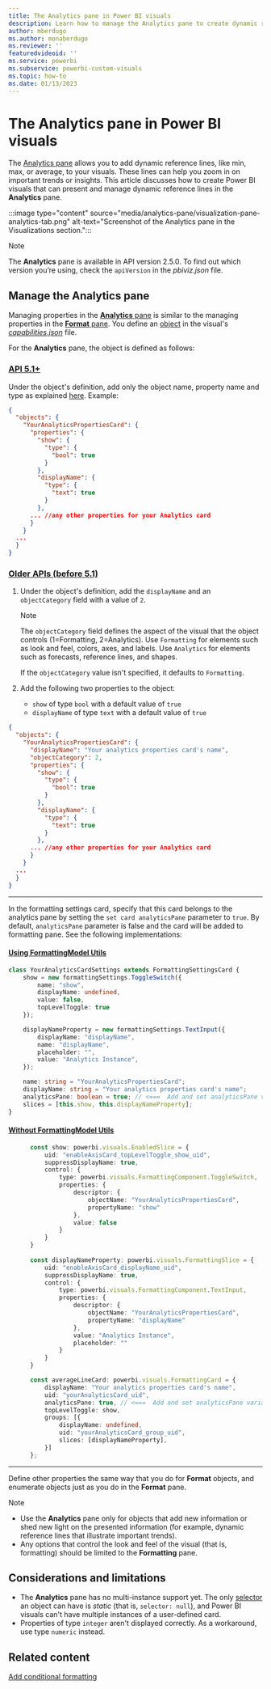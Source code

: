 ```yaml
---
title: The Analytics pane in Power BI visuals
description: Learn how to manage the Analytics pane to create dynamic reference lines, like min, max, or average, in Power BI visuals.
author: mberdugo
ms.author: monaberdugo
ms.reviewer: ''
featuredvideoid: ''
ms.service: powerbi
ms.subservice: powerbi-custom-visuals
ms.topic: how-to
ms.date: 01/13/2023
---
```


# The Analytics pane in Power BI visuals

The [Analytics pane](../../transform-model/desktop-analytics-pane.md) allows you to add dynamic reference lines, like min, max, or average, to your visuals. These lines can help you zoom in on important trends or insights. This article discusses how to create Power BI visuals that can present and manage dynamic reference lines in the **Analytics** pane.

:::image type="content" source="media/analytics-pane/visualization-pane-analytics-tab.png" alt-text="Screenshot of the Analytics pane in the Visualizations section.":::

> [!NOTE]
> The **Analytics** pane is available in API version 2.5.0. To find out which version you’re using, check the `apiVersion` in the *pbiviz.json* file.

## Manage the Analytics pane

Managing properties in the [**Analytics** pane](../../transform-model/desktop-analytics-pane.md) is similar to the managing properties in the [**Format** pane](./custom-visual-develop-tutorial-format-options.md). You define an [object](objects-properties.md) in the visual's [*capabilities.json*](capabilities.md) file.

For the **Analytics** pane, the object is defined as follows:

### [API 5.1+](#tab/API-5-1)

Under the object's definition, add only the object name, property name and type as explained [here](./format-pane.md).
Example:

```json
{
  "objects": {
    "YourAnalyticsPropertiesCard": {
      "properties": {
        "show": {
          "type": {
            "bool": true
          }
        },
        "displayName": {
          "type": {
            "text": true
          }
        },
      ... //any other properties for your Analytics card
      }
    }
  ...
  }
}
```

### [Older APIs (before 5.1)](#tab/Old-API)

1. Under the object's definition, add the `displayName` and an `objectCategory` field with a value of `2`.

    >[!NOTE]
    >The `objectCategory` field defines the aspect of the visual that the object controls (1=Formatting, 2=Analytics). Use `Formatting` for elements such as look and feel, colors, axes, and labels. Use `Analytics` for elements such as forecasts, reference lines, and shapes.
    >
    > If the `objectCategory` value isn't specified, it defaults to `Formatting`.

1. Add the following two properties to the object:
   * `show` of type `bool` with a default value of `true`
   * `displayName` of type `text` with a default value of `true`

```json
{
  "objects": {
    "YourAnalyticsPropertiesCard": {
      "displayName": "Your analytics properties card's name",
      "objectCategory": 2,
      "properties": {
        "show": {
          "type": {
            "bool": true
          }
        },
        "displayName": {
          "type": {
            "text": true
          }
        },
      ... //any other properties for your Analytics card
      }
    }
  ...
  }
}
```

---

In the formatting settings card, specify that this card belongs to the analytics pane by setting the `set card analyticsPane` parameter to `true`. By default, `analyticsPane` parameter is false and the card will be added to formatting pane. See the following implementations:

#### [Using FormattingModel Utils](#tab/API-5-1-Impl-FormattingModel-Utils)

```typescript
class YourAnalyticsCardSettings extends FormattingSettingsCard {
    show = new formattingSettings.ToggleSwitch({
        name: "show",
        displayName: undefined,
        value: false,
        topLevelToggle: true
    });

    displayNameProperty = new formattingSettings.TextInput({
        displayName: "displayName",
        name: "displayName",
        placeholder: "",
        value: "Analytics Instance",
    });

    name: string = "YourAnalyticsPropertiesCard";
    displayName: string = "Your analytics properties card's name";
    analyticsPane: boolean = true; // <===  Add and set analyticsPane variable to true 
    slices = [this.show, this.displayNameProperty];
}
```

#### [Without FormattingModel Utils](#tab/API-5-1-Without-FormattingModel-Utils)

```typescript
      const show: powerbi.visuals.EnabledSlice = {
          uid: "enableAxisCard_topLevelToggle_show_uid",
          suppressDisplayName: true,
          control: {
              type: powerbi.visuals.FormattingComponent.ToggleSwitch,
              properties: {
                  descriptor: {
                      objectName: "YourAnalyticsPropertiesCard",
                      propertyName: "show"
                  },
                  value: false
              }
          }
      }
        
      const displayNameProperty: powerbi.visuals.FormattingSlice = {
          uid: "enableAxisCard_displayName_uid",
          suppressDisplayName: true,
          control: {
              type: powerbi.visuals.FormattingComponent.TextInput,
              properties: {
                  descriptor: {
                      objectName: "YourAnalyticsPropertiesCard",
                      propertyName: "displayName"
                  },
                  value: "Analytics Instance",
                  placeholder: ""
              }
          }
      }

      const averageLineCard: powerbi.visuals.FormattingCard = {
          displayName: "Your analytics properties card's name",
          uid: "yourAnalyticsCard_uid",
          analyticsPane: true, // <===  Add and set analyticsPane variable to true 
          topLevelToggle: show,
          groups: [{
              displayName: undefined,
              uid: "yourAnalyticsCard_group_uid",
              slices: [displayNameProperty],
          }]
      };
```

---

Define other properties the same way that you do for **Format** objects, and enumerate objects just as you do in the **Format** pane.

> [!NOTE]
>
> * Use the **Analytics** pane only for objects that add new information or shed new light on the presented information (for example, dynamic reference lines that illustrate important trends).
> * Any options that control the look and feel of the visual (that is, formatting) should be limited to the **Formatting** pane.

## Considerations and limitations

* The **Analytics** pane has no multi-instance support yet. The only [selector](objects-properties.md#objects-selectors-types) an object can have is *static* (that is, `selector: null`), and Power BI visuals can't have multiple instances of a user-defined card.
* Properties of type `integer` aren't displayed correctly. As a workaround, use type `numeric` instead.

## Related content

[Add conditional formatting](conditional-format.md)